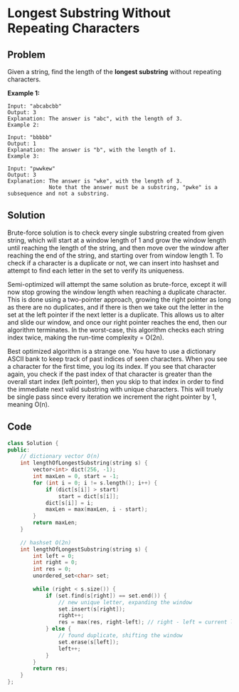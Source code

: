 # Longest Substring Without Repeating Characters

## Problem

Given a string, find the length of the **longest substring** without repeating characters.

**Example 1:**

	Input: "abcabcbb"
	Output: 3 
	Explanation: The answer is "abc", with the length of 3. 
	Example 2:

	Input: "bbbbb"
	Output: 1
	Explanation: The answer is "b", with the length of 1.
	Example 3:

	Input: "pwwkew"
	Output: 3
	Explanation: The answer is "wke", with the length of 3. 
	             Note that the answer must be a substring, "pwke" is a subsequence and not a substring.


## Solution

Brute-force solution is to check every single substring created from given string, which will start at a window length of 1 and grow the window length until reaching the length of the string, and then move over the window after reaching the end of the string, and starting over from window length 1. To check if a character is a duplicate or not, we can insert into hashset and attempt to find each letter in the set to verify its uniqueness.

Semi-optimized will attempt the same solution as brute-force, except it will now stop growing the window length when reaching a duplicate character. This is done using a two-pointer approach, growing the right pointer as long as there are no duplicates, and if there is then we take out the letter in the set at the left pointer if the next letter is a duplicate. This allows us to alter and slide our window, and once our right pointer reaches the end, then our algorithm terminates. In the worst-case, this algorithm checks each string index twice, making the run-time complexity = O(2n). 

Best optimized algorithm is a strange one. You have to use a dictionary ASCII bank to keep track of past indices of seen characters. When you see a character for the first time, you log its index. If you see that character again, you check if the past index of that character is greater than the overall start index (left pointer), then you skip to that index in order to find the immediate next valid substring with unique characters. This will truely be single pass since every iteration we increment the right pointer by 1, meaning O(n). 

## Code
```cpp
class Solution {
public:
    // dictionary vector O(n)
    int lengthOfLongestSubstring(string s) {
        vector<int> dict(256, -1);
        int maxLen = 0, start = -1;
        for (int i = 0; i != s.length(); i++) {
            if (dict[s[i]] > start)
                start = dict[s[i]];
            dict[s[i]] = i;
            maxLen = max(maxLen, i - start);
        }
        return maxLen;
    }
    
    // hashset O(2n)
    int lengthOfLongestSubstring(string s) {
        int left = 0;
        int right = 0;
        int res = 0;
        unordered_set<char> set;
        
        while (right < s.size()) {
            if (set.find(s[right]) == set.end()) {
                // new unique letter, expanding the window
                set.insert(s[right]);
                right++;
                res = max(res, right-left); // right - left = current length of window
            } else {
                // found duplicate, shifting the window
                set.erase(s[left]);
                left++;
            }
        }
        return res;
    }
};
```